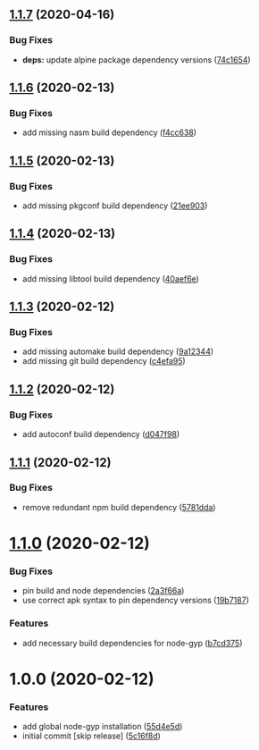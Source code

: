 ## [1.1.7](https://github.com/MichaelHettmer/docker-gatsby/compare/v1.1.6...v1.1.7) (2020-04-16)


### Bug Fixes

* **deps:** update alpine package dependency versions ([74c1654](https://github.com/MichaelHettmer/docker-gatsby/commit/74c16547c76819e91b6361123a9733206ca98aab))

## [1.1.6](https://github.com/MichaelHettmer/docker-gatsby/compare/v1.1.5...v1.1.6) (2020-02-13)


### Bug Fixes

* add missing nasm build dependency ([f4cc638](https://github.com/MichaelHettmer/docker-gatsby/commit/f4cc638a8d82abc71e401f6087cdf8a94b4f3453))

## [1.1.5](https://github.com/MichaelHettmer/docker-gatsby/compare/v1.1.4...v1.1.5) (2020-02-13)


### Bug Fixes

* add missing pkgconf build dependency ([21ee903](https://github.com/MichaelHettmer/docker-gatsby/commit/21ee9030a8a0b49a674861de46a7055c8a819c3d))

## [1.1.4](https://github.com/MichaelHettmer/docker-gatsby/compare/v1.1.3...v1.1.4) (2020-02-13)


### Bug Fixes

* add missing libtool build dependency ([40aef6e](https://github.com/MichaelHettmer/docker-gatsby/commit/40aef6e003b64a35cba63d4759c7b30c3220905d))

## [1.1.3](https://github.com/MichaelHettmer/docker-gatsby/compare/v1.1.2...v1.1.3) (2020-02-12)


### Bug Fixes

* add missing automake build dependency ([9a12344](https://github.com/MichaelHettmer/docker-gatsby/commit/9a123443437ed00fc0732d2fd85bb6d828d5eaff))
* add missing git build dependency ([c4efa95](https://github.com/MichaelHettmer/docker-gatsby/commit/c4efa95fc4161cac1d819433f724d79cf7224d64))

## [1.1.2](https://github.com/MichaelHettmer/docker-gatsby/compare/v1.1.1...v1.1.2) (2020-02-12)


### Bug Fixes

* add autoconf build dependency ([d047f98](https://github.com/MichaelHettmer/docker-gatsby/commit/d047f98a73f15daa4f76e8afd408ad82f44554f6))

## [1.1.1](https://github.com/MichaelHettmer/docker-gatsby/compare/v1.1.0...v1.1.1) (2020-02-12)


### Bug Fixes

* remove redundant npm build dependency ([5781dda](https://github.com/MichaelHettmer/docker-gatsby/commit/5781dda7c5cf96364c83b2e585ae370d6f54d1a2))

# [1.1.0](https://github.com/MichaelHettmer/docker-gatsby/compare/v1.0.0...v1.1.0) (2020-02-12)


### Bug Fixes

* pin build and node dependencies ([2a3f66a](https://github.com/MichaelHettmer/docker-gatsby/commit/2a3f66a58c3b4b3ea90157f50799a86282bfb382))
* use correct apk syntax to pin dependency versions ([19b7187](https://github.com/MichaelHettmer/docker-gatsby/commit/19b7187e74c4eb3fe6564da5226296a92810eb01))


### Features

* add necessary build dependencies for node-gyp ([b7cd375](https://github.com/MichaelHettmer/docker-gatsby/commit/b7cd3752e35cc874772c712a915b1f8efb75f12d))

# 1.0.0 (2020-02-12)


### Features

* add global node-gyp installation ([55d4e5d](https://github.com/MichaelHettmer/docker-gatsby/commit/55d4e5df4e3ed366e813e1ef5276488203d69f51))
* initial commit [skip release] ([5c16f8d](https://github.com/MichaelHettmer/docker-gatsby/commit/5c16f8ddd92c8131d8d81de256582740e3d2c606))
